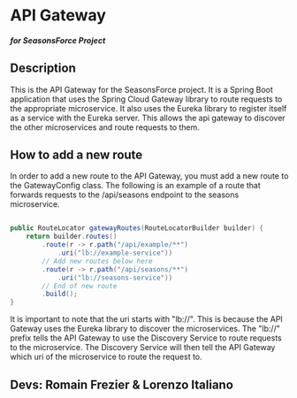 # API Gateway 
##### for SeasonsForce Project

## Description
This is the API Gateway for the SeasonsForce project. It is a Spring Boot application that uses the Spring Cloud Gateway library to route requests to the appropriate microservice. It also uses the Eureka library to register itself as a service with the Eureka server. This allows the api gateway to discover the other microservices and route requests to them.

## How to add a new route
In order to add a new route to the API Gateway, you must add a new route to the GatewayConfig class. The following is an example of a route that forwards requests to the /api/seasons endpoint to the seasons microservice.

``` java

public RouteLocator gatewayRoutes(RouteLocatorBuilder builder) {
    return builder.routes()
        .route(r -> r.path("/api/example/**")
            .uri("lb://example-service"))
        // Add new routes below here
        .route(r -> r.path("/api/seasons/**")
            .uri("lb://seasons-service"))
        // End of new route
        .build();
}
```

It is important to note that the uri starts with "lb://". This is because the API Gateway uses the Eureka library to discover the microservices. The "lb://" prefix tells the API Gateway to use the Discovery Service to route requests to the microservice. The Discovery Service will then tell the API Gateway which uri of the microservice to route the request to.

## Devs: Romain Frezier & Lorenzo Italiano